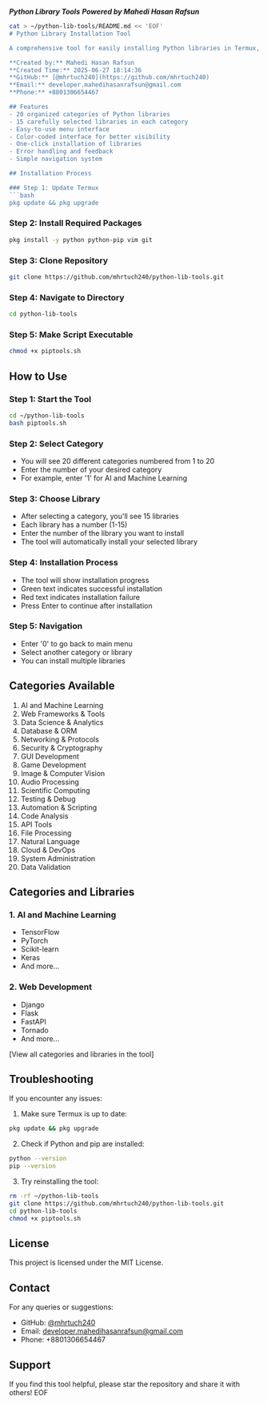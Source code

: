 *****Python Library Tools*****
***Powered by Mahedi Hasan Rafsun***

```bash
cat > ~/python-lib-tools/README.md << 'EOF'
# Python Library Installation Tool

A comprehensive tool for easily installing Python libraries in Termux, organized by categories.

**Created by:** Mahedi Hasan Rafsun  
**Created Time:** 2025-06-27 18:14:36
**GitHub:** [@mhrtuch240](https://github.com/mhrtuch240)  
**Email:** developer.mahedihasanrafsun@gmail.com  
**Phone:** +8801306654467

## Features
- 20 organized categories of Python libraries
- 15 carefully selected libraries in each category
- Easy-to-use menu interface
- Color-coded interface for better visibility
- One-click installation of libraries
- Error handling and feedback
- Simple navigation system

## Installation Process

### Step 1: Update Termux
```bash
pkg update && pkg upgrade
```

### Step 2: Install Required Packages
```bash
pkg install -y python python-pip vim git
```

### Step 3: Clone Repository
```bash
git clone https://github.com/mhrtuch240/python-lib-tools.git
```

### Step 4: Navigate to Directory
```bash
cd python-lib-tools
```

### Step 5: Make Script Executable
```bash
chmod +x piptools.sh
```

## How to Use

### Step 1: Start the Tool
```bash
cd ~/python-lib-tools
bash piptools.sh
```

### Step 2: Select Category
- You will see 20 different categories numbered from 1 to 20
- Enter the number of your desired category
- For example, enter '1' for AI and Machine Learning

### Step 3: Choose Library
- After selecting a category, you'll see 15 libraries
- Each library has a number (1-15)
- Enter the number of the library you want to install
- The tool will automatically install your selected library

### Step 4: Installation Process
- The tool will show installation progress
- Green text indicates successful installation
- Red text indicates installation failure
- Press Enter to continue after installation

### Step 5: Navigation
- Enter '0' to go back to main menu
- Select another category or library
- You can install multiple libraries

## Categories Available
1. AI and Machine Learning
2. Web Frameworks & Tools
3. Data Science & Analytics
4. Database & ORM
5. Networking & Protocols
6. Security & Cryptography
7. GUI Development
8. Game Development
9. Image & Computer Vision
10. Audio Processing
11. Scientific Computing
12. Testing & Debug
13. Automation & Scripting
14. Code Analysis
15. API Tools
16. File Processing
17. Natural Language
18. Cloud & DevOps
19. System Administration
20. Data Validation

## Categories and Libraries

### 1. AI and Machine Learning
- TensorFlow
- PyTorch
- Scikit-learn
- Keras
- And more...

### 2. Web Development
- Django
- Flask
- FastAPI
- Tornado
- And more...

[View all categories and libraries in the tool]

## Troubleshooting

If you encounter any issues:

1. Make sure Termux is up to date:
```bash
pkg update && pkg upgrade
```

2. Check if Python and pip are installed:
```bash
python --version
pip --version
```

3. Try reinstalling the tool:
```bash
rm -rf ~/python-lib-tools
git clone https://github.com/mhrtuch240/python-lib-tools.git
cd python-lib-tools
chmod +x piptools.sh
```

## License
This project is licensed under the MIT License.

## Contact
For any queries or suggestions:
- GitHub: [@mhrtuch240](https://github.com/mhrtuch240)
- Email: developer.mahedihasanrafsun@gmail.com
- Phone: +8801306654467

## Support
If you find this tool helpful, please star the repository and share it with others!
EOF
```
